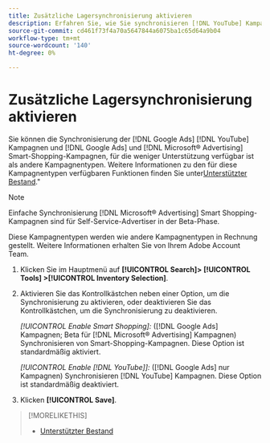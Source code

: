 ```yaml
---
title: Zusätzliche Lagersynchronisierung aktivieren
description: Erfahren Sie, wie Sie synchronisieren [!DNL YouTube] Kampagnen und [!DNL Google Ads] und [!DNL Microsoft® Advertising] intelligente Einkaufskampagnen.
source-git-commit: cd461f73f4a70a5647844a6075ba1c65d64a9b04
workflow-type: tm+mt
source-wordcount: '140'
ht-degree: 0%

---
```


# Zusätzliche Lagersynchronisierung aktivieren

Sie können die Synchronisierung der [!DNL Google Ads] [!DNL YouTube] Kampagnen und [!DNL Google Ads] und [!DNL Microsoft® Advertising] Smart-Shopping-Kampagnen, für die weniger Unterstützung verfügbar ist als andere Kampagnentypen. Weitere Informationen zu den für diese Kampagnentypen verfügbaren Funktionen finden Sie unter[Unterstützter Bestand](/help/search-social-commerce/introduction/supported-inventory.md).&quot;

>[!NOTE]
>
>Einfache Synchronisierung [!DNL Microsoft® Advertising] Smart Shopping-Kampagnen sind für Self-Service-Advertiser in der Beta-Phase.

Diese Kampagnentypen werden wie andere Kampagnentypen in Rechnung gestellt. Weitere Informationen erhalten Sie von Ihrem Adobe Account Team.

1. Klicken Sie im Hauptmenü auf **[!UICONTROL Search]> [!UICONTROL Tools] >[!UICONTROL Inventory Selection]**.

1. Aktivieren Sie das Kontrollkästchen neben einer Option, um die Synchronisierung zu aktivieren, oder deaktivieren Sie das Kontrollkästchen, um die Synchronisierung zu deaktivieren.

   *[!UICONTROL Enable Smart Shopping]:* ([!DNL Google Ads] Kampagnen; Beta für [!DNL Microsoft® Advertising] Kampagnen) Synchronisieren von Smart-Shopping-Kampagnen. Diese Option ist standardmäßig aktiviert.

   *[!UICONTROL Enable [!DNL YouTube]]:* ([!DNL Google Ads] nur Kampagnen) Synchronisieren [!DNL YouTube] Kampagnen. Diese Option ist standardmäßig deaktiviert.

1. Klicken **[!UICONTROL Save]**.

>[!MORELIKETHIS]
>
>* [Unterstützter Bestand](/help/search-social-commerce/introduction/supported-inventory.md)

